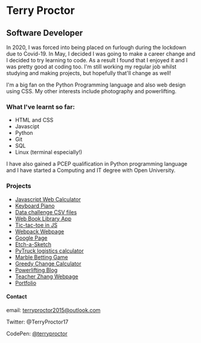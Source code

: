 # Terry Proctor
## Software Developer

In 2020, I was forced into being placed on furlough during the lockdown due to Covid-19. 
In May, I decided I was going to make a career change and I decided to try learning to code. 
As a result I found that I enjoyed it and I was pretty good at coding too.
I'm still working my regular job whilst studying and making projects, but hopefully that'll change as well!

I'm a big fan on the Python Programming language and also web design using CSS. 
My other interests include photography and powerlifting.

### What I've learnt so far:

* HTML and CSS
* Javascipt
* Python
* Git
* SQL
* Linux (terminal especially!)

I have also gained a PCEP qualification in Python programming language and I have started a Computing and IT degree with Open University.

### Projects

* [Javascript Web Calculator](https://terryproctor.github.io/calculatorJS/)
* [Keyboard Piano](https://terryproctor.github.io/KeyboardPiano/)
* [Data challenge CSV files](https://github.com/terryproctor/insurance_python_project/blob/main/us-medical-insurance-costs.ipynb)
* [Web Book Library App](https://terryproctor.github.io/bookLibrary/)
* [Tic-tac-toe in JS](https://terryproctor.github.io/tic-tac-toeJS/)
* [Webpack Webpage](https://terryproctor.github.io/restaurant_page/dist/)
* [Google Page](https://terryproctor.github.io/google-homepage/)
* [Etch-a-Sketch](https://terryproctor.github.io/etch-a-sketch/)
* [PyTruck logistics calculator](https://github.com/terryproctor/PyTruck/blob/master/pyTruck.py)
* [Marble Betting Game](https://github.com/terryproctor/marble_trading_game/blob/master/marble_trading_game.py)
* [Greedy Change Calculator](https://github.com/terryproctor/greedyChangePy/blob/master/greedy_change_array_ii.py)
* [Powerlifting Blog](https://terryproctor.github.io/powerliftingblog)
* [Teacher Zhang Webpage](https://terryproctor.github.io/teacherZhang/)
* [Portfolio](https://terryproctor.github.io/portfolio/)
 
#### Contact

email: terryproctor2015@outlook.com

Twitter: @TerryProctor17

CodePen: [@terryproctor](https://codepen.io/terryproctor/pens/)
